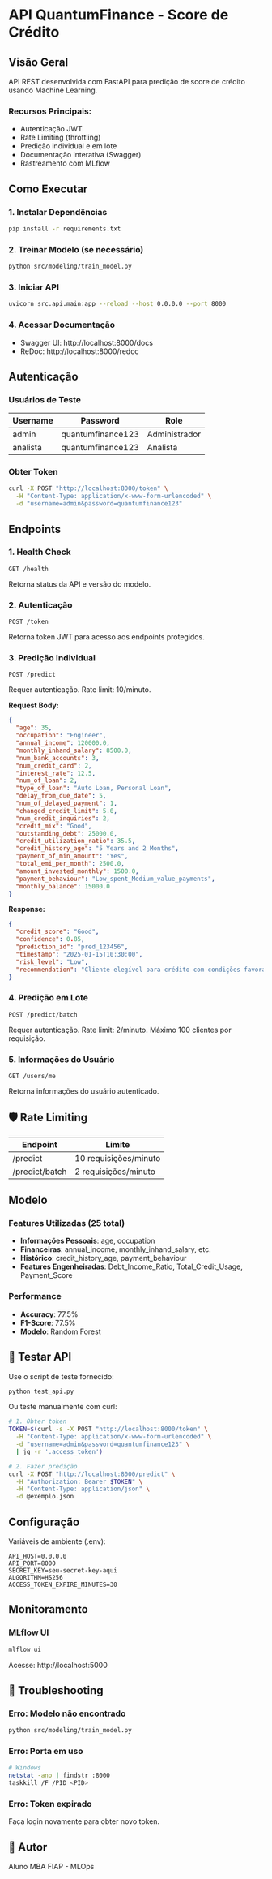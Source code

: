 # API QuantumFinance - Score de Crédito

## Visão Geral

API REST desenvolvida com FastAPI para predição de score de crédito usando Machine Learning.

### Recursos Principais:
- Autenticação JWT
- Rate Limiting (throttling)
- Predição individual e em lote
- Documentação interativa (Swagger)
- Rastreamento com MLflow

## Como Executar

### 1. Instalar Dependências
```bash
pip install -r requirements.txt
```

### 2. Treinar Modelo (se necessário)
```bash
python src/modeling/train_model.py
```

### 3. Iniciar API
```bash
uvicorn src.api.main:app --reload --host 0.0.0.0 --port 8000
```

### 4. Acessar Documentação
- Swagger UI: http://localhost:8000/docs
- ReDoc: http://localhost:8000/redoc

## Autenticação

### Usuários de Teste
| Username | Password | Role |
|----------|----------|------|
| admin | quantumfinance123 | Administrador |
| analista | quantumfinance123 | Analista |

### Obter Token
```bash
curl -X POST "http://localhost:8000/token" \
  -H "Content-Type: application/x-www-form-urlencoded" \
  -d "username=admin&password=quantumfinance123"
```

## Endpoints

### 1. Health Check
```
GET /health
```
Retorna status da API e versão do modelo.

### 2. Autenticação
```
POST /token
```
Retorna token JWT para acesso aos endpoints protegidos.

### 3. Predição Individual
```
POST /predict
```
Requer autenticação. Rate limit: 10/minuto.

**Request Body:**
```json
{
  "age": 35,
  "occupation": "Engineer",
  "annual_income": 120000.0,
  "monthly_inhand_salary": 8500.0,
  "num_bank_accounts": 3,
  "num_credit_card": 2,
  "interest_rate": 12.5,
  "num_of_loan": 2,
  "type_of_loan": "Auto Loan, Personal Loan",
  "delay_from_due_date": 5,
  "num_of_delayed_payment": 1,
  "changed_credit_limit": 5.0,
  "num_credit_inquiries": 2,
  "credit_mix": "Good",
  "outstanding_debt": 25000.0,
  "credit_utilization_ratio": 35.5,
  "credit_history_age": "5 Years and 2 Months",
  "payment_of_min_amount": "Yes",
  "total_emi_per_month": 2500.0,
  "amount_invested_monthly": 1500.0,
  "payment_behaviour": "Low_spent_Medium_value_payments",
  "monthly_balance": 15000.0
}
```

**Response:**
```json
{
  "credit_score": "Good",
  "confidence": 0.85,
  "prediction_id": "pred_123456",
  "timestamp": "2025-01-15T10:30:00",
  "risk_level": "Low",
  "recommendation": "Cliente elegível para crédito com condições favoráveis"
}
```

### 4. Predição em Lote
```
POST /predict/batch
```
Requer autenticação. Rate limit: 2/minuto. Máximo 100 clientes por requisição.

### 5. Informações do Usuário
```
GET /users/me
```
Retorna informações do usuário autenticado.

## 🛡️ Rate Limiting

| Endpoint | Limite |
|----------|--------|
| /predict | 10 requisições/minuto |
| /predict/batch | 2 requisições/minuto |

## Modelo

### Features Utilizadas (25 total)
- **Informações Pessoais**: age, occupation
- **Financeiras**: annual_income, monthly_inhand_salary, etc.
- **Histórico**: credit_history_age, payment_behaviour
- **Features Engenheiradas**: Debt_Income_Ratio, Total_Credit_Usage, Payment_Score

### Performance
- **Accuracy**: 77.5%
- **F1-Score**: 77.5%
- **Modelo**: Random Forest

## 🧪 Testar API

Use o script de teste fornecido:
```bash
python test_api.py
```

Ou teste manualmente com curl:

```bash
# 1. Obter token
TOKEN=$(curl -s -X POST "http://localhost:8000/token" \
  -H "Content-Type: application/x-www-form-urlencoded" \
  -d "username=admin&password=quantumfinance123" \
  | jq -r '.access_token')

# 2. Fazer predição
curl -X POST "http://localhost:8000/predict" \
  -H "Authorization: Bearer $TOKEN" \
  -H "Content-Type: application/json" \
  -d @exemplo.json
```

## Configuração

Variáveis de ambiente (.env):
```
API_HOST=0.0.0.0
API_PORT=8000
SECRET_KEY=seu-secret-key-aqui
ALGORITHM=HS256
ACCESS_TOKEN_EXPIRE_MINUTES=30
```

## Monitoramento

### MLflow UI
```bash
mlflow ui
```
Acesse: http://localhost:5000

## 🚨 Troubleshooting

### Erro: Modelo não encontrado
```bash
python src/modeling/train_model.py
```

### Erro: Porta em uso
```bash
# Windows
netstat -ano | findstr :8000
taskkill /F /PID <PID>
```

### Erro: Token expirado
Faça login novamente para obter novo token.

## 👥 Autor
Aluno MBA FIAP - MLOps